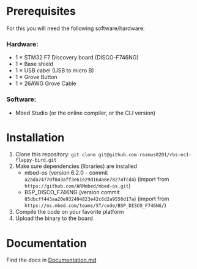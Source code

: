 # Prerequisites
For this you will need the following software/hardware:

### Hardware:
- 1 &times; STM32 F7 Discovery board (DISCO-F746NG)
- 1 &times; Base shield
- 1 &times; USB cabel (USB to micro B)
- 1 &times; Grove Button
- 1 &times; 26AWG Grove Cable

### Software:
- Mbed Studio (or the online compiler, or the CLI version)

# Installation
1. Clone this repository: `git clone git@github.com:rasmus0201/rbs-ec1-flappy-bird.git`
2. Make sure dependencies (libraries) are installed
   - mbed-os (version 6.2.0 - commit `a2ada74770f043aff3e61e29d164a8e78274fcd4`) (import from `https://github.com/ARMmbed/mbed-os.git`)
   - BSP_DISCO_F746NG (version commit `85dbcff443aa20e932494823e42c6d2a9550d17a`) (import from `https://os.mbed.com/teams/ST/code/BSP_DISCO_F746NG/`)
3. Compile the code on your favorite platform
4. Upload the binary to the board


# Documentation
Find the docs in [Documentation.md](Documentation.md)
